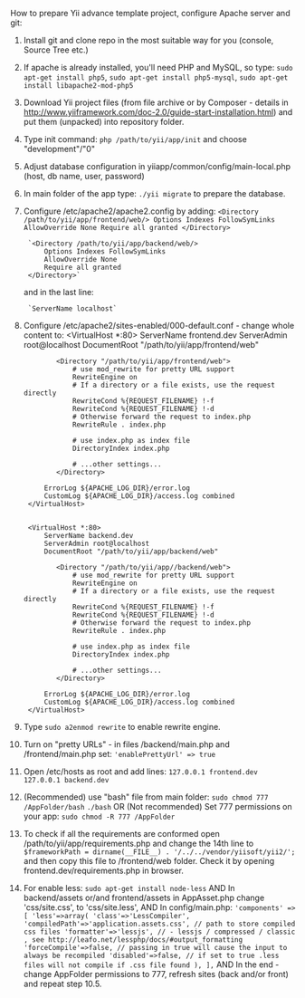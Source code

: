How to prepare Yii advance template project, configure Apache server and git:

1. Install git and clone repo in the most suitable way for you (console, Source Tree etc.)

2. If apache is already installed, you'll need PHP and MySQL, so type:
        `sudo apt-get install php5`,
        `sudo apt-get install php5-mysql`,
        `sudo apt-get install libapache2-mod-php5`

3. Download Yii project files (from file archive or by Composer - details in http://www.yiiframework.com/doc-2.0/guide-start-installation.html) and put them (unpacked) into repository folder.

4. Type init command:
        `php /path/to/yii/app/init`
    and choose "development"/"0"

5. Adjust database configuration in yiiapp/common/config/main-local.php (host, db name, user, password)

6. In main folder of the app type:
        `./yii migrate`
    to prepare the database.

7. Configure /etc/apache2/apache2.config by adding:
        `<Directory /path/to/yii/app/frontend/web/>
            Options Indexes FollowSymLinks
            AllowOverride None
            Require all granted
        </Directory>`

        `<Directory /path/to/yii/app/backend/web/>
            Options Indexes FollowSymLinks
            AllowOverride None
            Require all granted
        </Directory>`

    and in the last line:

        `ServerName localhost`

8. Configure /etc/apache2/sites-enabled/000-default.conf - change whole content to:
        <VirtualHost *:80>
        	ServerName frontend.dev
        	ServerAdmin root@localhost
        	DocumentRoot "/path/to/yii/app/frontend/web"

               <Directory "/path/to/yii/app/frontend/web">
                   # use mod_rewrite for pretty URL support
                   RewriteEngine on
                   # If a directory or a file exists, use the request directly
                   RewriteCond %{REQUEST_FILENAME} !-f
                   RewriteCond %{REQUEST_FILENAME} !-d
                   # Otherwise forward the request to index.php
                   RewriteRule . index.php

                   # use index.php as index file
                   DirectoryIndex index.php

                   # ...other settings...
               </Directory>

        	ErrorLog ${APACHE_LOG_DIR}/error.log
        	CustomLog ${APACHE_LOG_DIR}/access.log combined
        </VirtualHost>


        <VirtualHost *:80>
        	ServerName backend.dev
        	ServerAdmin root@localhost
        	DocumentRoot "/path/to/yii/app/backend/web"

               <Directory "/path/to/yii/app//backend/web">
                   # use mod_rewrite for pretty URL support
                   RewriteEngine on
                   # If a directory or a file exists, use the request directly
                   RewriteCond %{REQUEST_FILENAME} !-f
                   RewriteCond %{REQUEST_FILENAME} !-d
                   # Otherwise forward the request to index.php
                   RewriteRule . index.php

                   # use index.php as index file
                   DirectoryIndex index.php

                   # ...other settings...
               </Directory>

        	ErrorLog ${APACHE_LOG_DIR}/error.log
        	CustomLog ${APACHE_LOG_DIR}/access.log combined
        </VirtualHost>

9. Type
        `sudo a2enmod rewrite`
    to enable rewrite engine.

10. Turn on "pretty URLs" - in files /backend/main.php and /frontend/main.php set:
        `'enablePrettyUrl' => true`

11. Open /etc/hosts as root and add lines:
        `127.0.0.1 frontend.dev`
        `127.0.0.1 backend.dev`

12. (Recommended) use "bash" file from main folder:
        `sudo chmod 777 /AppFolder/bash`
        `./bash`
    OR
    (Not recommended) Set 777 permissions on your app:
        `sudo chmod -R 777 /AppFolder`

13. To check if all the requirements are conformed open /path/to/yii/app/requirements.php and change the 14th line to
        `$frameworkPath = dirname(__FILE__) . '/../../vendor/yiisoft/yii2/';`
    and then copy this file to /frontend/web folder. Check it by opening frontend.dev/requirements.php in browser.

14. For enable less:
        `sudo apt-get install node-less`
    AND
    In backend/assets or/and frontend/assets in AppAsset.php change 'css/site.css', to 'css/site.less',
    AND
    In config/main.php:
        `'components' => [
                'less'=>array(
                    'class'=>'LessCompiler',
                    'compiledPath'=>'application.assets.css', // path to store compiled css files
                    'formatter'=>'lessjs', // - lessjs / compressed / classic , see http://leafo.net/lessphp/docs/#output_formatting
                    'forceCompile'=>false, // passing in true will cause the input to always be recompiled
                    'disabled'=>false, // if set to true .less files will not compile if .css file found
                ),
            ],`
    AND
    In the end - change AppFolder permissions to 777, refresh sites (back and/or front) and repeat step 10.5.